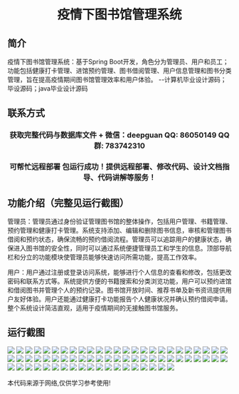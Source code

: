 <p><h1 align="center">疫情下图书馆管理系统</h1></p>

## 简介
疫情下图书馆管理系统：基于Spring Boot开发，角色分为管理员、用户和员工；功能包括健康打卡管理、进馆预约管理、图书借阅管理、用户信息管理和图书分类管理，旨在提高疫情期间图书馆管理效率和用户体验。    --计算机毕业设计源码；毕设源码；java毕业设计源码


## 联系方式
<p><h3 align="center">获取完整代码与数据库文件 + 微信：deepguan QQ: 86050149 QQ群: 783742310</h3></p>
<p><h3 align="center">可帮忙远程部署 包运行成功！提供远程部署、修改代码、设计文档指导、代码讲解等服务！</h3></p>

## 功能介绍（完整见运行截图）
管理员：管理员通过身份验证管理图书馆的整体操作，包括用户管理、书籍管理、预约管理和健康打卡管理。系统支持添加、编辑和删除图书信息，审核和管理图书借阅和预约状态，确保流畅的预约借阅流程。管理员可以追踪用户的健康状态，确保进入图书馆的安全性，同时可以通过系统便捷管理员工和学生的信息。顶部导航栏和分立的功能模块使管理员能够快速访问所需功能，提高工作效率。

用户：用户通过注册或登录访问系统，能够进行个人信息的查看和修改，包括更改密码和联系方式等。系统提供方便的书籍搜索和分类浏览功能，用户可以预约进馆和借阅图书并管理个人的预约记录。图书馆开放时间、推荐书单及新书资讯提供用户友好体验。用户还能通过健康打卡功能报告个人健康状况并确认预约借阅申请。整个系统设计简洁直观，适用于疫情期间的无接触图书馆服务。


## 运行截图
![](https://bs-1329754181.cos.ap-shanghai.myqcloud.com/spring/LibraryManagementSystemUnderPandemic/img/001.jpg)
![](https://bs-1329754181.cos.ap-shanghai.myqcloud.com/spring/LibraryManagementSystemUnderPandemic/img/002.jpg)
![](https://bs-1329754181.cos.ap-shanghai.myqcloud.com/spring/LibraryManagementSystemUnderPandemic/img/003.jpg)
![](https://bs-1329754181.cos.ap-shanghai.myqcloud.com/spring/LibraryManagementSystemUnderPandemic/img/004.jpg)
![](https://bs-1329754181.cos.ap-shanghai.myqcloud.com/spring/LibraryManagementSystemUnderPandemic/img/005.jpg)
![](https://bs-1329754181.cos.ap-shanghai.myqcloud.com/spring/LibraryManagementSystemUnderPandemic/img/006.jpg)
![](https://bs-1329754181.cos.ap-shanghai.myqcloud.com/spring/LibraryManagementSystemUnderPandemic/img/007.jpg)
![](https://bs-1329754181.cos.ap-shanghai.myqcloud.com/spring/LibraryManagementSystemUnderPandemic/img/008.jpg)
![](https://bs-1329754181.cos.ap-shanghai.myqcloud.com/spring/LibraryManagementSystemUnderPandemic/img/009.jpg)
![](https://bs-1329754181.cos.ap-shanghai.myqcloud.com/spring/LibraryManagementSystemUnderPandemic/img/010.jpg)
![](https://bs-1329754181.cos.ap-shanghai.myqcloud.com/spring/LibraryManagementSystemUnderPandemic/img/011.jpg)
![](https://bs-1329754181.cos.ap-shanghai.myqcloud.com/spring/LibraryManagementSystemUnderPandemic/img/012.jpg)
![](https://bs-1329754181.cos.ap-shanghai.myqcloud.com/spring/LibraryManagementSystemUnderPandemic/img/013.jpg)
![](https://bs-1329754181.cos.ap-shanghai.myqcloud.com/spring/LibraryManagementSystemUnderPandemic/img/014.jpg)
![](https://bs-1329754181.cos.ap-shanghai.myqcloud.com/spring/LibraryManagementSystemUnderPandemic/img/015.jpg)
![](https://bs-1329754181.cos.ap-shanghai.myqcloud.com/spring/LibraryManagementSystemUnderPandemic/img/016.jpg)
![](https://bs-1329754181.cos.ap-shanghai.myqcloud.com/spring/LibraryManagementSystemUnderPandemic/img/017.jpg)
![](https://bs-1329754181.cos.ap-shanghai.myqcloud.com/spring/LibraryManagementSystemUnderPandemic/img/018.jpg)
![](https://bs-1329754181.cos.ap-shanghai.myqcloud.com/spring/LibraryManagementSystemUnderPandemic/img/019.jpg)
![](https://bs-1329754181.cos.ap-shanghai.myqcloud.com/spring/LibraryManagementSystemUnderPandemic/img/020.jpg)
![](https://bs-1329754181.cos.ap-shanghai.myqcloud.com/spring/LibraryManagementSystemUnderPandemic/img/021.jpg)
![](https://bs-1329754181.cos.ap-shanghai.myqcloud.com/spring/LibraryManagementSystemUnderPandemic/img/022.jpg)
![](https://bs-1329754181.cos.ap-shanghai.myqcloud.com/spring/LibraryManagementSystemUnderPandemic/img/023.jpg)
![](https://bs-1329754181.cos.ap-shanghai.myqcloud.com/spring/LibraryManagementSystemUnderPandemic/img/024.jpg)
![](https://bs-1329754181.cos.ap-shanghai.myqcloud.com/spring/LibraryManagementSystemUnderPandemic/img/025.jpg)
![](https://bs-1329754181.cos.ap-shanghai.myqcloud.com/spring/LibraryManagementSystemUnderPandemic/img/026.jpg)
![](https://bs-1329754181.cos.ap-shanghai.myqcloud.com/spring/LibraryManagementSystemUnderPandemic/img/027.jpg)
![](https://bs-1329754181.cos.ap-shanghai.myqcloud.com/spring/LibraryManagementSystemUnderPandemic/img/028.jpg)
![](https://bs-1329754181.cos.ap-shanghai.myqcloud.com/spring/LibraryManagementSystemUnderPandemic/img/029.jpg)
![](https://bs-1329754181.cos.ap-shanghai.myqcloud.com/spring/LibraryManagementSystemUnderPandemic/img/030.jpg)
![](https://bs-1329754181.cos.ap-shanghai.myqcloud.com/spring/LibraryManagementSystemUnderPandemic/img/031.jpg)
![](https://bs-1329754181.cos.ap-shanghai.myqcloud.com/spring/LibraryManagementSystemUnderPandemic/img/032.jpg)
![](https://bs-1329754181.cos.ap-shanghai.myqcloud.com/spring/LibraryManagementSystemUnderPandemic/img/033.jpg)
![](https://bs-1329754181.cos.ap-shanghai.myqcloud.com/spring/LibraryManagementSystemUnderPandemic/img/034.jpg)
![](https://bs-1329754181.cos.ap-shanghai.myqcloud.com/spring/LibraryManagementSystemUnderPandemic/img/035.jpg)
![](https://bs-1329754181.cos.ap-shanghai.myqcloud.com/spring/LibraryManagementSystemUnderPandemic/img/036.jpg)
![](https://bs-1329754181.cos.ap-shanghai.myqcloud.com/spring/LibraryManagementSystemUnderPandemic/img/037.jpg)
![](https://bs-1329754181.cos.ap-shanghai.myqcloud.com/spring/LibraryManagementSystemUnderPandemic/img/038.jpg)
![](https://bs-1329754181.cos.ap-shanghai.myqcloud.com/spring/LibraryManagementSystemUnderPandemic/img/039.jpg)
![](https://bs-1329754181.cos.ap-shanghai.myqcloud.com/spring/LibraryManagementSystemUnderPandemic/img/040.jpg)
![](https://bs-1329754181.cos.ap-shanghai.myqcloud.com/spring/LibraryManagementSystemUnderPandemic/img/041.jpg)
![](https://bs-1329754181.cos.ap-shanghai.myqcloud.com/spring/LibraryManagementSystemUnderPandemic/img/042.jpg)
![](https://bs-1329754181.cos.ap-shanghai.myqcloud.com/spring/LibraryManagementSystemUnderPandemic/img/043.jpg)
![](https://bs-1329754181.cos.ap-shanghai.myqcloud.com/spring/LibraryManagementSystemUnderPandemic/img/044.jpg)
![](https://bs-1329754181.cos.ap-shanghai.myqcloud.com/spring/LibraryManagementSystemUnderPandemic/img/045.jpg)
![](https://bs-1329754181.cos.ap-shanghai.myqcloud.com/spring/LibraryManagementSystemUnderPandemic/img/046.jpg)
![](https://bs-1329754181.cos.ap-shanghai.myqcloud.com/spring/LibraryManagementSystemUnderPandemic/img/047.jpg)
![](https://bs-1329754181.cos.ap-shanghai.myqcloud.com/spring/LibraryManagementSystemUnderPandemic/img/048.jpg)
![](https://bs-1329754181.cos.ap-shanghai.myqcloud.com/spring/LibraryManagementSystemUnderPandemic/img/049.jpg)
![](https://bs-1329754181.cos.ap-shanghai.myqcloud.com/spring/LibraryManagementSystemUnderPandemic/img/050.jpg)
![](https://bs-1329754181.cos.ap-shanghai.myqcloud.com/spring/LibraryManagementSystemUnderPandemic/img/051.jpg)
![](https://bs-1329754181.cos.ap-shanghai.myqcloud.com/spring/LibraryManagementSystemUnderPandemic/img/052.jpg)
![](https://bs-1329754181.cos.ap-shanghai.myqcloud.com/spring/LibraryManagementSystemUnderPandemic/img/053.jpg)
![](https://bs-1329754181.cos.ap-shanghai.myqcloud.com/spring/LibraryManagementSystemUnderPandemic/img/054.jpg)
![](https://bs-1329754181.cos.ap-shanghai.myqcloud.com/spring/LibraryManagementSystemUnderPandemic/img/055.jpg)
![](https://bs-1329754181.cos.ap-shanghai.myqcloud.com/spring/LibraryManagementSystemUnderPandemic/img/056.jpg)
![](https://bs-1329754181.cos.ap-shanghai.myqcloud.com/spring/LibraryManagementSystemUnderPandemic/img/057.jpg)
![](https://bs-1329754181.cos.ap-shanghai.myqcloud.com/spring/LibraryManagementSystemUnderPandemic/img/058.jpg)
![](https://bs-1329754181.cos.ap-shanghai.myqcloud.com/spring/LibraryManagementSystemUnderPandemic/img/059.jpg)
![](https://bs-1329754181.cos.ap-shanghai.myqcloud.com/spring/LibraryManagementSystemUnderPandemic/img/060.jpg)
![](https://bs-1329754181.cos.ap-shanghai.myqcloud.com/spring/LibraryManagementSystemUnderPandemic/img/061.jpg)
![](https://bs-1329754181.cos.ap-shanghai.myqcloud.com/spring/LibraryManagementSystemUnderPandemic/img/062.jpg)
![](https://bs-1329754181.cos.ap-shanghai.myqcloud.com/spring/LibraryManagementSystemUnderPandemic/img/063.jpg)
![](https://bs-1329754181.cos.ap-shanghai.myqcloud.com/spring/LibraryManagementSystemUnderPandemic/img/064.jpg)
![](https://bs-1329754181.cos.ap-shanghai.myqcloud.com/spring/LibraryManagementSystemUnderPandemic/img/065.jpg)
![](https://bs-1329754181.cos.ap-shanghai.myqcloud.com/spring/LibraryManagementSystemUnderPandemic/img/066.jpg)
![](https://bs-1329754181.cos.ap-shanghai.myqcloud.com/spring/LibraryManagementSystemUnderPandemic/img/067.jpg)
![](https://bs-1329754181.cos.ap-shanghai.myqcloud.com/spring/LibraryManagementSystemUnderPandemic/img/068.jpg)
![](https://bs-1329754181.cos.ap-shanghai.myqcloud.com/spring/LibraryManagementSystemUnderPandemic/img/069.jpg)

<p>本代码来源于网络,仅供学习参考使用!</p>
